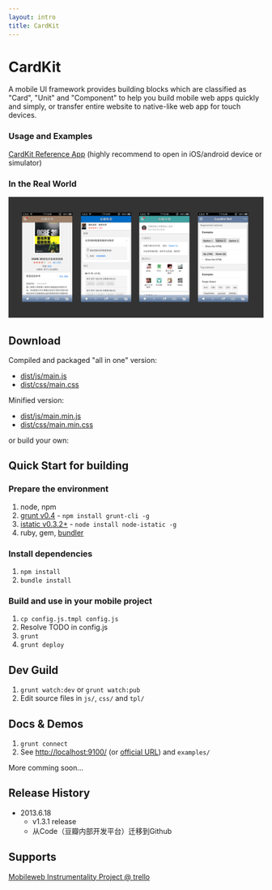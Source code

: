 ```yaml
---
layout: intro
title: CardKit
---
```


# CardKit

A mobile UI framework provides building blocks which are classified as "Card", "Unit" and "Component" to help you build mobile web apps quickly and simply, or transfer entire website to native-like web app for touch devices.

### Usage and Examples

[CardKit Reference App](refapp) (highly recommend to open in iOS/android device or simulator)

### In the Real World

![douban apps](screenshot/doubanapp.png)

## Download

Compiled and packaged "all in one"  version:

* [dist/js/main.js](https://github.com/douban-f2e/CardKit/blob/master/dist/js/main.js)
* [dist/css/main.css](https://github.com/douban-f2e/CardKit/blob/master/dist/css/main.css)

Minified version:

* [dist/js/main.min.js](https://github.com/douban-f2e/CardKit/blob/master/dist/js/main.min.js)
* [dist/css/main.min.css](https://github.com/douban-f2e/CardKit/blob/master/dist/css/main.min.css)

or build your own: 

## Quick Start for building

### Prepare the environment

1. node, npm
2. [grunt v0.4](http://gruntjs.com/getting-started) - `npm install grunt-cli -g`
3. [istatic v0.3.2+](https://ozjs.org/istatic) - `node install node-istatic -g`
4. ruby, gem, [bundler](http://gembundler.com/)

### Install dependencies

1. `npm install`
2. `bundle install`

### Build and use in your mobile project

1. `cp config.js.tmpl config.js`
2. Resolve TODO in config.js
3. `grunt`
4. `grunt deploy`

## Dev Guild

1. `grunt watch:dev` or `grunt watch:pub`
2. Edit source files in `js/`, `css/` and `tpl/`

## Docs & Demos

1. `grunt connect`
2. See [http://localhost:9100/](http://localhost:9001/) (or [official URL](refapp)) and `examples/`

More comming soon...

## Release History

* 2013.6.18
    * v1.3.1 release
    * 从Code（豆瓣内部开发平台）迁移到Github

## Supports

[Mobileweb Instrumentality Project @ trello](https://trello.com/board/mobileweb-instrumentality-project/51357199230922201c0007ef)
